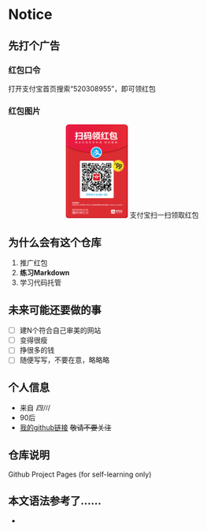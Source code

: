# Notice
## 先打个广告
### 红包口令
打开支付宝首页搜索“520308955”，即可领红包
### 红包图片
<center>
<img src="red.jpg" width ="25%" />
支付宝扫一扫领取红包
</center>

## 为什么会有这个仓库
1. 推广红包
2. **练习Markdown**
3. 学习代码托管
## 未来可能还要做的事
- [ ] 建N个符合自己审美的网站
- [ ] 变得很瘦
- [ ] 挣很多的钱
- [ ] 随便写写，不要在意，略略略
## 个人信息
* 来自 _四川_ 
* 90后
* [我的github链接](https://github.com/tianwei1992)  ~~敬请不要关注~~
## 仓库说明
Github Project Pages (for self-learning only)
## 本文语法参考了……
* [](https://www.jianshu.com/p/7b1ab512fb36)

